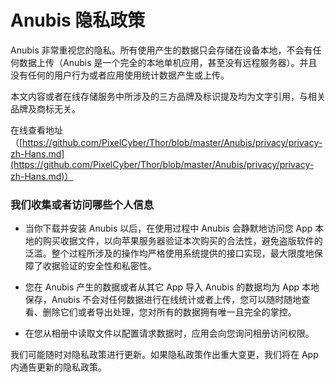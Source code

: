 # Anubis 隐私政策

Anubis 非常重视您的隐私。所有使用产生的数据只会存储在设备本地，不会有任何数据上传（Anubis 是一个完全的本地单机应用，甚至没有远程服务器）。并且没有任何的用户行为或者应用使用统计数据产生或上传。


本文内容或者在线存储服务中所涉及的三方品牌及标识提及均为文字引用，与相关品牌及商标无关。

在线查看地址（[https://github.com/PixelCyber/Thor/blob/master/Anubis/privacy/privacy-zh-Hans.md](https://github.com/PixelCyber/Thor/blob/master/Anubis/privacy/privacy-zh-Hans.md)）


### 我们收集或者访问哪些个人信息

- 当你下载并安装 Anubis 以后，在使用过程中 Anubis 会静默地访问您 App 本地的购买收据文件，以向苹果服务器验证本次购买的合法性，避免盗版软件的泛滥。整个过程所涉及的操作均严格使用系统提供的接口实现，最大限度地保障了收据验证的安全性和私密性。

- 您在 Anubis 产生的数据或者从其它 App 导入 Anubis 的数据均为 App 本地保存，Anubis 不会对任何数据进行在线统计或者上传，您可以随时随地查看、删除它们或者导出处理，您对所有的数据拥有唯一且完全的掌控。

- 在您从相册中读取文件以配置请求数据时，应用会向您询问相册访问权限。


我们可能随时对隐私政策进行更新。如果隐私政策作出重大变更，我们将在 App 内通告更新的隐私政策。